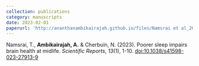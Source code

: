 ```yaml
---
collection: publications
category: manuscripts
date: 2023-02-01
paperurl: 'http://ananthanambikairajah.github.io/files/Namsrai et al_2023_Poorer sleep impairs brain health at midlifeScientific Reports.pdf'
---
```


Namsrai, T., <b>Ambikairajah, A.</b> & Cherbuin, N. (2023). Poorer sleep impairs brain health at midlife. <i>Scientific Reports</i>, <i>13</i>(1), 1-10. [doi:10.1038/s41598-023-27913-9](https://doi.org/10.1038/s41598-023-27913-9)